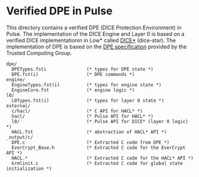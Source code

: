 # Verified DPE in Pulse

This directory contains a verified DPE (DICE Protection 
Environment) in Pulse. The implementation of the DICE Engine and Layer 0 is based 
on a verified DICE implementationin in Low* called [DICE*](https://github.com/verified-HRoT/dice-star) 
(dice-star). The implementation of DPE is based on the 
[DPE specification](https://trustedcomputinggroup.org/wp-content/uploads/TCG-DICE-Protection-Environment-Specification_14february2023-1.pdf)
provided by the Trusted Computing Group. 

```
dpe/
  DPETypes.fsti               (* types for DPE state *)
  DPE.fst(i)                  (* DPE commands *)
engine/
  EngineTypes.fst(i)          (* types for engine state *)
  EngineCore.fst              (* engine logic *)
l0/
  L0Types.fst(i)              (* types for layer 0 state *)
external/
  c/hacl/                     (* C API for HACL* *)
  hacl/                       (* Pulse API for HACL* *)
  l0/                         (* Pulse API for DICE* (layer 0 logic) *)
  HACL.fst                    (* abstraction of HACL* API *)
_output/c/
  DPE.c                       (* Extracted C code from DPE *)
  EverCrypt_Base.h            (* Extracted C code for the EverCrypt API *)
  HACL.*                      (* Extracted C code for the HACL* API *)
  krmlinit.c                  (* Extracted C code for global state initialization *)
```
